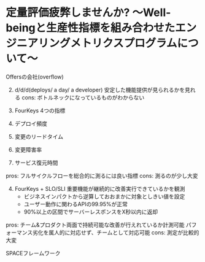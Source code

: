 # 定量評価疲弊しませんか? ～Well-beingと生産性指標を組み合わせたエンジニアリングメトリクスプログラムについて～

Offersの会社(overflow)

2. d/d/d(deploys/ a day/ a developer)
  安定した機能提供が見られるかを見れる
  cons: ボトルネックになっているものがわからない

3. FourKeys
  4つの指標
  1. デプロイ頻度
  2. 変更のリードタイム
  3. 変更障害率
  4. サービス復元時間

  pros: フルサイクルフローを総合的に測るには良い指標
  cons: 測るのが少し大変

4. FourKeys + SLO/SLI
  重要機能が継続的に改善実行できているかを観測
   - ビジネスインパクトから逆算しておおまかに対象としきい値を設定
   - ユーザー動作に関わるAPIの99.95%が正常
   - 90%以上の区間でサーバーレスポンスをX秒以内に返却

  pros: チーム&プロダクト両面で持続可能な改善が行えれているか計測可能
        パフォーマンス劣化を属人的に対応せず、チームとして対応可能
  cons: 測定が比較的大変


SPACEフレームワーク


